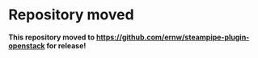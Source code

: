 # Repository moved
**This repository moved to https://github.com/ernw/steampipe-plugin-openstack for release!**